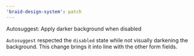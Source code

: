 ```yaml
---
'braid-design-system': patch
---
```


Autosuggest: Apply darker background when disabled

`Autosuggest` respected the `disabled` state while not visually darkening the background. This change brings it into line with the other form fields.
